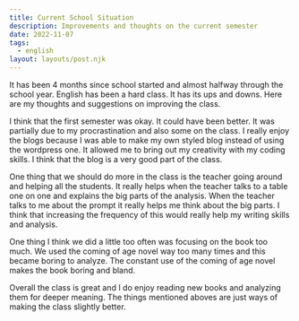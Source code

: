 ```yaml
---
title: Current School Situation
description: Improvements and thoughts on the current semester 
date: 2022-11-07
tags:
  - english
layout: layouts/post.njk
---
```


It has been 4 months since school started and almost halfway through the school year. English has been a hard class. It has its ups and downs. Here are my thoughts and suggestions on improving the class. 

I think that the first semester was okay. It could have been better. It was partially due to my procrastination and also some on the class. I really enjoy the blogs because I was able to make my own styled blog instead of using the wordpress one. It allowed me to bring out my creativity with my coding skills. I think that the blog is a very good part of the class. 

One thing that we should do more in the class is the teacher going around and helping all the students. It really helps when the teacher talks to a table one on one and explains the big parts of the analysis. When the teacher talks to me about the prompt it really helps me think about the big parts. I think that increasing the frequency of this would really help my writing skills and analysis. 

One thing I think we did a little too often was focusing on the book too much. We used the coming of age novel way too many times and this became boring to analyze. The constant use of the coming of age novel makes the book boring and bland. 

Overall the class is great and I do enjoy reading new books and analyzing them for deeper meaning. The things mentioned aboves are just ways of making the class slightly better.

